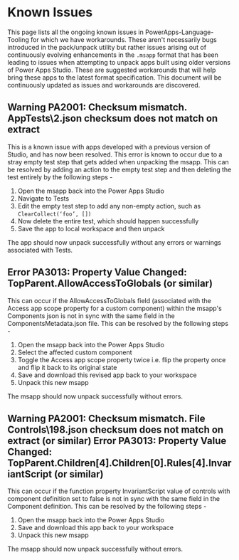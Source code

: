 # Known Issues

This page lists all the ongoing known issues in PowerApps-Language-Tooling for which we have workarounds. These aren't necessarily bugs introduced in the pack/unpack utility but rather issues arising out of continuously evolving enhancements in the `.msapp` format that has been leading to issues when attempting to unpack apps built using older versions of Power Apps Studio. These are suggested workarounds that will help bring these apps to the latest format specification. This document will be continuously updated as issues and workarounds are discovered.

## Warning PA2001: Checksum mismatch. AppTests\2.json checksum does not match on extract

This is a known issue with apps developed with a previous version of Studio, and has now been resolved. This error is known to occur due to a stray empty test step that gets added when unpacking the msapp. This can be resolved by adding an action to the empty test step and then deleting the test entirely by the following steps -

1. Open the msapp back into the Power Apps Studio
2. Navigate to Tests
3. Edit the empty test step to add any non-empty action, such as `ClearCollect(‘foo’, [])`
4. Now delete the entire test, which should happen successfully
5. Save the app to local workspace and then unpack

The app should now unpack successfully without any errors or warnings associated with Tests.

## Error PA3013: Property Value Changed: TopParent.AllowAccessToGlobals (or similar)

This can occur if the AllowAccessToGlobals field (associated with the Access app scope property for a custom component) within the msapp's Components json is not in sync with the same field in the ComponentsMetadata.json file. This can be resolved by the following steps -

1. Open the msapp back into the Power Apps Studio
2. Select the affected custom component
3. Toggle the Access app scope property twice i.e. flip the property once and flip it back to its original state
4. Save and download this revised app back to your workspace
5. Unpack this new msapp

The msapp should now unpack successfully without errors.

## Warning PA2001: Checksum mismatch. File Controls\198.json checksum does not match on extract (or similar) Error   PA3013: Property Value Changed: TopParent.Children[4].Children[0].Rules[4].InvariantScript (or similar)

This can occur if the function property InvariantScript value of controls with component definition set to false is not in sync with the same field in the Component definition. This can be resolved by the following steps -

1. Open the msapp back into the Power Apps Studio
2. Save and download this app back to your workspace
3. Unpack this new msapp

The msapp should now unpack successfully without errors.
